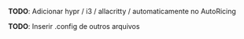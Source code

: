 



**TODO**: Adicionar hypr / i3 / allacritty / automaticamente no AutoRicing

**TODO**: Inserir .config de outros arquivos 
